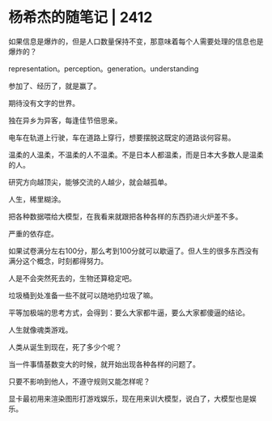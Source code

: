 # 杨希杰的随笔记 | 2412

如果信息是爆炸的，但是人口数量保持不变，那意味着每个人需要处理的信息也是爆炸的？

representation。perception。generation。understanding

参加了、经历了，就是赢了。

期待没有文字的世界。

独在异乡为异客，每逢佳节倍思亲。

电车在轨道上行驶，车在道路上穿行，想要摆脱这既定的道路谈何容易。


温柔的人温柔，不温柔的人不温柔。不是日本人都温柔，而是日本大多数人是温柔的人。

研究方向越顶尖，能够交流的人越少，就会越孤单。

人生，稀里糊涂。

把各种数据喂给大模型，在我看来就跟把各种各样的东西扔进火炉差不多。

严重的依存症。

如果试卷满分左右100分，那么考到100分就可以歇逼了。但人生的很多东西没有满分这个概念，时刻都得努力。

人是不会突然死去的，生物还算稳定吧。

垃圾桶到处准备一些不就可以随地扔垃圾了嘛。

平等加极端的思考方式，会得到：要么大家都牛逼，要么大家都傻逼的结论。

人生就像魂类游戏。

人类从诞生到现在，死了多少个呢？

当一件事情基数变大的时候，就开始出现各种各样的问题了。

只要不影响到他人，不遵守规则又能怎样呢？

显卡最初用来渲染图形打游戏娱乐，现在用来训大模型，说白了，大模型也是娱乐。
